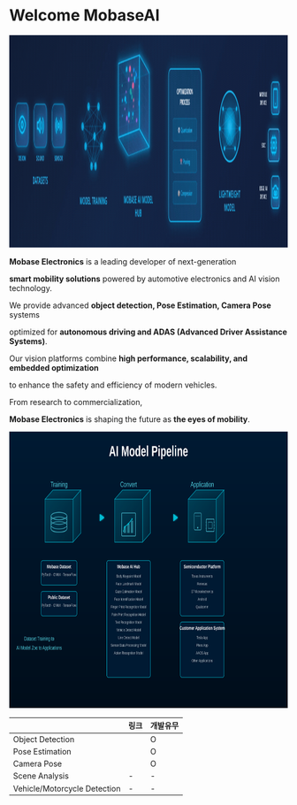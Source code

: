 # Welcome MobaseAI

<img src="mobaseai.gif" alt="SVG 이미지 설명" width="1670" height="384">

**Mobase Electronics** is a leading developer of next-generation

**smart mobility solutions** powered by automotive electronics and AI vision technology.

We provide advanced **object detection, Pose Estimation, Camera Pose** systems

optimized for **autonomous driving and ADAS (Advanced Driver Assistance Systems)**.

Our vision platforms combine **high performance, scalability, and embedded optimization**

to enhance the safety and efficiency of modern vehicles.

From research to commercialization,

**Mobase Electronics** is shaping the future as **the eyes of mobility**.

<img src="mobaseai_model_hub.svg" alt="SVG 이미지 설명" width="800" height="500">

|  | 링크 | 개발유무 |
| --- | --- | --- |
| Object Detection |  | O |
| Pose Estimation |  | O |
| Camera Pose |  | O |
| Scene Analysis | - | - |
| Vehicle/Motorcycle Detection | - | - |
